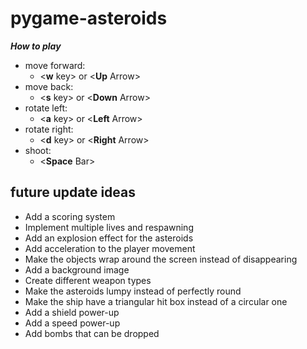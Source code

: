 
# pygame-asteroids

_**How to play**_

* move forward:
  - \<__w__ key\> or \<__Up__ Arrow\>
* move back:
  - \<__s__ key\> or \<__Down__ Arrow\>
* rotate left:
  - \<__a__ key\> or \<__Left__ Arrow\>
* rotate right:
  - \<__d__ key\> or \<__Right__ Arrow\>
* shoot:
  - \<__Space__ Bar\>

## future update ideas

* Add a scoring system
* Implement multiple lives and respawning
* Add an explosion effect for the asteroids
* Add acceleration to the player movement
* Make the objects wrap around the screen instead of disappearing
* Add a background image
* Create different weapon types
* Make the asteroids lumpy instead of perfectly round
* Make the ship have a triangular hit box instead of a circular one
* Add a shield power-up
* Add a speed power-up
* Add bombs that can be dropped